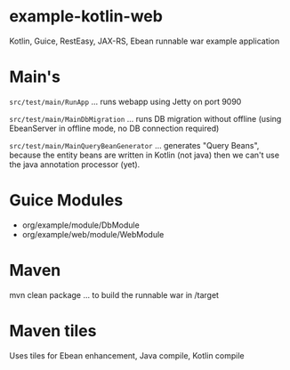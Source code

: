 # example-kotlin-web
Kotlin, Guice, RestEasy, JAX-RS, Ebean runnable war example application

# Main's

`src/test/main/RunApp` ... runs webapp using Jetty on port 9090

`src/test/main/MainDbMigration` ... runs DB migration without offline (using EbeanServer in offline mode, no DB connection required)

`src/test/main/MainQueryBeanGenerator` ... generates "Query Beans", because the entity beans are written in Kotlin (not java) then we can't use the java annotation processor (yet).


# Guice Modules
- org/example/module/DbModule
- org/example/web/module/WebModule

# Maven

mvn clean package ... to build the runnable war in /target

# Maven tiles

Uses tiles for Ebean enhancement, Java compile, Kotlin compile
